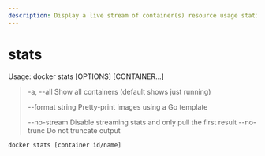 ```yaml
---
description: Display a live stream of container(s) resource usage statistics
---
```


# stats

Usage: docker stats \[OPTIONS\] \[CONTAINER...\]

> -a, --all Show all containers \(default shows just running\) 
>
> --format string Pretty-print images using a Go template 
>
> --no-stream Disable streaming stats and only pull the first result --no-trunc Do not truncate output

```text
docker stats [container id/name]
```



